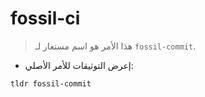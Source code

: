 # fossil-ci

> هذا الأمر هو اسم مستعار لـ `fossil-commit`.

- إعرض التوثيقات للأمر الأصلي:

`tldr fossil-commit`
